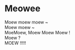 # Meowee 
Moew moew moew ~ <br>
Moew moew ~ <br>
MoeMoew, Moew Moew Moew ! <br>
Moew ? <br> 
MOEW !!!!! <br>
